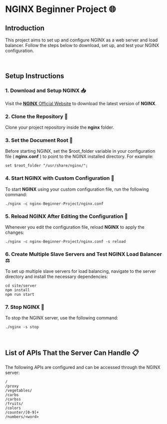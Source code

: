 # NGINX Beginner Project 🌐

## Introduction

This project aims to set up and configure NGINX as a web server and load balancer. Follow the steps below to download, set up, and test your NGINX configuration.

<br>

## Setup Instructions

### 1. Download and Setup **NGINX** 📥

Visit the [**NGINX** Official Website](https://nginx.org) to download the latest version of **NGINX**.

### 2. Clone the Repository 📂

Clone your project repository inside the **nginx** folder.

### 3. Set the Document Root 📂

Before starting NGINX, set the $root_folder variable in your configuration file ( **nginx.conf** ) to point to the NGINX installed directory. For example:

```text
set $root_folder "/usr/share/nginx/";
```

### 4. Start **NGINX** with Custom Configuration 🚀

To start **NGINX** using your custom configuration file, run the following command:

```shell
./nginx -c nginx-Beginner-Project/nginx.conf
```

### 5. Reload **NGINX** After Editing the Configuration 🔄

Whenever you edit the configuration file, reload **NGINX** to apply the changes:

```shell
./nginx -c nginx-Beginner-Project/nginx.conf -s reload
```

### 6. Create Multiple Slave Servers and Test **NGINX** Load Balancer ⚖️

To set up multiple slave servers for load balancing, navigate to the server directory and install the necessary dependencies:

```shell
cd site/server
npm install
npm run start
```

### 7. Stop NGINX 🛑

To stop the NGINX server, use the following command:

```shell
./nginx -s stop
```

<br>

## List of APIs That the Server Can Handle 📋

The following APIs are configured and can be accessed through the NGINX server:

```text
/
/proxy
/vegetables/
/carbs
/carbss
/fruits/
/colors
/counter/[0-9]+
/numbers/<word>
```

